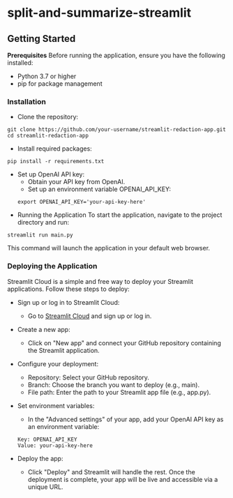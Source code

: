 # split-and-summarize-streamlit


## Getting Started
**Prerequisites**
Before running the application, ensure you have the following installed:
- Python 3.7 or higher
- pip for package management

### Installation
- Clone the repository:
```
git clone https://github.com/your-username/streamlit-redaction-app.git
cd streamlit-redaction-app
```

- Install required packages:
```
pip install -r requirements.txt
```

- Set up OpenAI API key:
    - Obtain your API key from OpenAI.
    - Set up an environment variable OPENAI_API_KEY:
    ```
    export OPENAI_API_KEY='your-api-key-here'
    ```
- Running the Application
To start the application, navigate to the project directory and run:
```
streamlit run main.py 
```

This command will launch the application in your default web browser.

### Deploying the Application
Streamlit Cloud is a simple and free way to deploy your Streamlit applications. Follow these steps to deploy:

- Sign up or log in to Streamlit Cloud:
   - Go to [Streamlit Cloud](https://streamlit.io/) and sign up or log in.

- Create a new app:
    - Click on "New app" and connect your GitHub repository containing the Streamlit application.

- Configure your deployment:
    - Repository: Select your GitHub repository.
    - Branch: Choose the branch you want to deploy (e.g., main).
    - File path: Enter the path to your Streamlit app file (e.g., app.py).

- Set environment variables:
    - In the "Advanced settings" of your app, add your OpenAI API key as an environment variable:
    ```
    Key: OPENAI_API_KEY
    Value: your-api-key-here
    ```
- Deploy the app:
    - Click "Deploy" and Streamlit will handle the rest. Once the deployment is complete, your app will be live and accessible via a unique URL.